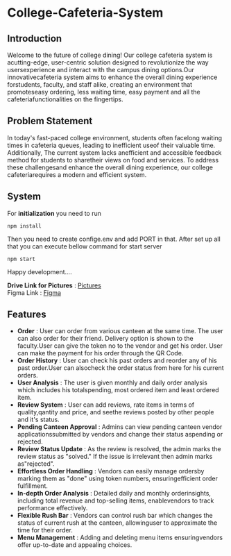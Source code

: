 # College-Cafeteria-System  
## **Introduction**  
Welcome to the future of college dining! Our college cafeteria system is acutting-edge, user-centric solution designed to revolutionize the way usersexperience and interact with the campus dining options.Our innovativecafeteria system aims to enhance the overall dining experience forstudents, faculty, and staff alike, creating an environment that promoteseasy ordering, less waiting time, easy payment and all the cafeteriafunctionalities on the fingertips.  

## **Problem Statement**  
In today's fast-paced college environment, students often facelong waiting times in cafeteria queues, leading to inefficient useof their valuable time. Additionally, The current system lacks anefficient and accessible feedback method for students to sharetheir views on food and services. To address these challengesand enhance the overall dining experience, our college cafeteriarequires a modern and efficient system.  

## **System**  
For **initialization** you need to run

    npm install

Then you need to create confige.env and add PORT in that.
After set up all that you can execute bellow command for start server

    npm start

Happy development....

**Drive Link for Pictures** : [Pictures](https://drive.google.com/drive/folders/1lHWMZ1CZSoOVrqxyK6BExNG2sqoo2f-V)  
Figma Link : [Figma](https://www.figma.com/file/b50ziRKwLtSKgibsOvSvWC/cafeapp?type=design&node-id=0%3A1&mode=design&t=af8TmenzJP9DvFol-1)  

<!--
**Deployed Website Link** : [College-Cafeteria](https://cafeteria-app.onrender.com/) 
-->

 
## **Features**
- **Order** : User can order from various canteen at the same time. The user can also order for their friend. Delivery option is shown to the faculty.User can give the token no to the vendor and get his order. User can make the payment for his order through the QR Code.  
- **Order History** : User can check his past orders and reorder any of his past order.User can alsocheck the order status from here for his current orders.  
- **User Analysis** : The user is given monthly and daily order analysis which includes his totalspending, most ordered item and least ordered item.
- **Review System** : User can add reviews, rate items in terms of quality,qantity and price, and seethe reviews posted by other people and it's status.  
- **Pending Canteen Approval** : Admins can view pending canteen vendor applicationssubmitted by vendors and change their status aspending or rejected.
- **Review Status Update** : As the review is resolved, the admin marks the review status as "solved." If the issue is irrelevant then admin marks as"rejected".
- **Effortless Order Handling** : Vendors can easily manage ordersby marking them as "done" using token numbers, ensuringefficient order fulfillment.  
- **In-depth Order Analysis** : Detailed daily and monthly orderinsights, including total revenue and top-selling items, enablevendors to track performance effectively.
- **Flexible Rush Bar** : Vendors can control rush bar which changes the status of current rush at the canteen, allowinguser to approximate the time for their order.
- **Menu Management** : Adding and deleting menu items ensuringvendors offer up-to-date and appealing choices.


